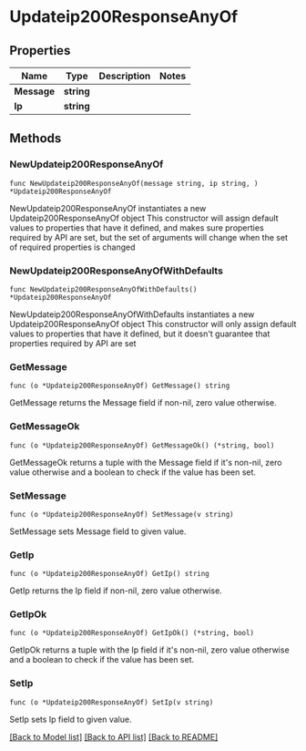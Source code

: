 # Updateip200ResponseAnyOf

## Properties

Name | Type | Description | Notes
------------ | ------------- | ------------- | -------------
**Message** | **string** |  | 
**Ip** | **string** |  | 

## Methods

### NewUpdateip200ResponseAnyOf

`func NewUpdateip200ResponseAnyOf(message string, ip string, ) *Updateip200ResponseAnyOf`

NewUpdateip200ResponseAnyOf instantiates a new Updateip200ResponseAnyOf object
This constructor will assign default values to properties that have it defined,
and makes sure properties required by API are set, but the set of arguments
will change when the set of required properties is changed

### NewUpdateip200ResponseAnyOfWithDefaults

`func NewUpdateip200ResponseAnyOfWithDefaults() *Updateip200ResponseAnyOf`

NewUpdateip200ResponseAnyOfWithDefaults instantiates a new Updateip200ResponseAnyOf object
This constructor will only assign default values to properties that have it defined,
but it doesn't guarantee that properties required by API are set

### GetMessage

`func (o *Updateip200ResponseAnyOf) GetMessage() string`

GetMessage returns the Message field if non-nil, zero value otherwise.

### GetMessageOk

`func (o *Updateip200ResponseAnyOf) GetMessageOk() (*string, bool)`

GetMessageOk returns a tuple with the Message field if it's non-nil, zero value otherwise
and a boolean to check if the value has been set.

### SetMessage

`func (o *Updateip200ResponseAnyOf) SetMessage(v string)`

SetMessage sets Message field to given value.


### GetIp

`func (o *Updateip200ResponseAnyOf) GetIp() string`

GetIp returns the Ip field if non-nil, zero value otherwise.

### GetIpOk

`func (o *Updateip200ResponseAnyOf) GetIpOk() (*string, bool)`

GetIpOk returns a tuple with the Ip field if it's non-nil, zero value otherwise
and a boolean to check if the value has been set.

### SetIp

`func (o *Updateip200ResponseAnyOf) SetIp(v string)`

SetIp sets Ip field to given value.



[[Back to Model list]](../README.md#documentation-for-models) [[Back to API list]](../README.md#documentation-for-api-endpoints) [[Back to README]](../README.md)


